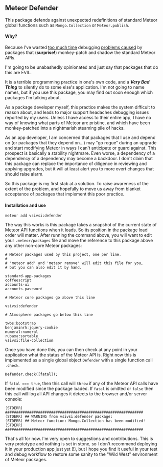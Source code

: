## Meteor Defender

This package defends against unexpected redefinitions of standard Meteor
global functions such as `Mongo.Collection` or `Meteor.publish`.

#### Why?

Because I've wasted [too much time](https://github.com/vsivsi/meteor-job-collection/issues/58#issuecomment-72272402) debugging [problems caused](https://github.com/vsivsi/meteor-file-sample-app/issues/2#issuecomment-120780592) by packages
that (**surprise!**) monkey-patch and shadow the standard Meteor APIs.

I'm going to be unabashedly opinionated and just say that packages that do this are EVIL.

It is a terrible programming practice in one's own code, and a ***Very Bad Thing***
to silently do to some else's application. I'm not going to name names, but if you use
this package, you may find out soon enough which packages I'm talking about.

As a package developer myself, this practice makes the system difficult to reason about,
and leads to major support headaches debugging issues reported by my users. Unless I
have access to their entire app, I have no way of knowing what parts of Meteor are
pristine, and which have been monkey-patched into a nightmarish steaming pile of hacks.

As an app developer, I am concerned that packages that I use and depend on (or packages that they
depend on...) may "go rogue" during an upgrade and start modifying Meteor in ways I can't
anticipate or guard against. This prospect is basically a stability nightmare. Even worse,
a dependency of a dependency of a dependency may become a backdoor. I don't claim that this
package can replace the importance of diligence in reviewing and applying upgrades, but it
will at least alert you to more overt changes that should raise alarm.

So this package is my first stab at a solution. To raise awareness of the extent of the problem,
and hopefully to move us away from blanket acceptance of packages that implement this poor practice.

#### Installation and use

```
meteor add vsivsi:defender
```

The way this works is this package takes a snapshot of the current state of Meteor API
functions when it loads. So its position in the package load order will matter. After running the
command above, you will want to edit your `.meteor/packages` file and move the reference to
this package above any other non-core Meteor packages:

```
# Meteor packages used by this project, one per line.
#
# 'meteor add' and 'meteor remove' will edit this file for you,
# but you can also edit it by hand.

standard-app-packages
coffeescript
accounts-ui
accounts-password

# Meteor core packages go above this line

vsivsi:defender

# Atmosphere packages go below this line

twbs:bootstrap
benjaminrh:jquery-cookie
numeral:numeral
rubaxa:sortable
vsivsi:file-collection
```

Once you have done this, you can then check at any point in your application what the status
of the Meteor API is. Right now this is implemented as a single global object `Defender` with a single
function call `.check`.

`Defender.check([fatal]);`

If `fatal === true`, then this call will `throw` if any of the Meteor API calls have been modified
since the package loaded. If `fatal` is omitted or `false` then this call will log all API changes it
detects to the browser and/or server console:

```
(STDERR) ###############################################################
(STDERR) ## WARNING from vsivsi:defender package:
(STDERR) ## Meteor function: Mongo.Collection has been modified!
(STDERR) ###############################################################
```

That's all for now. I'm very open to suggestions and contributions. This is very prototype and nothing is
set in stone, so I don't recommend deploying it in your production app just yet (!), but I hope you find it
useful in your test and debug workflow to restore some sanity to the "Wild West" environment of
Meteor packages.
